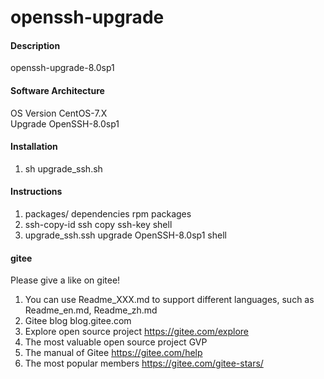 # openssh-upgrade

#### Description
openssh-upgrade-8.0sp1

#### Software Architecture
OS Version CentOS-7.X  
Upgrade OpenSSH-8.0sp1

#### Installation

1.  sh upgrade_ssh.sh

#### Instructions

1.  packages/   dependencies rpm packages
2.  ssh-copy-id   ssh copy ssh-key shell
3.  upgrade_ssh.ssh  upgrade OpenSSH-8.0sp1 shell


#### gitee
Please give a like on gitee!

1.  You can use Readme_XXX.md to support different languages, such as Readme_en.md, Readme_zh.md
2.  Gitee blog blog.gitee.com
3.  Explore open source project https://gitee.com/explore
4.  The most valuable open source project GVP
5.  The manual of Gitee https://gitee.com/help
6.  The most popular members https://gitee.com/gitee-stars/
